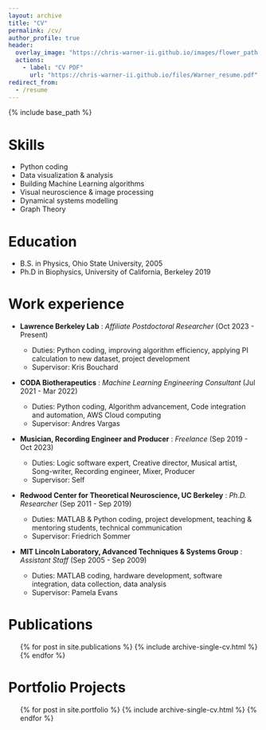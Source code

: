 ```yaml
---
layout: archive
title: "CV"
permalink: /cv/
author_profile: true
header:
  overlay_image: "https://chris-warner-ii.github.io/images/flower_path.JPG"
  actions:
    - label: "CV PDF"
      url: "https://chris-warner-ii.github.io/files/Warner_resume.pdf"
redirect_from:
  - /resume
---
```


{% include base_path %}

<!--A PDF version of my CV can be found [here](https://chris-warner-ii.github.io/files/Warner_resume.pdf).-->

Skills
======
* Python coding
* Data visualization & analysis
* Building Machine Learning algorithms
* Visual neuroscience & image processing
* Dynamical systems modelling
* Graph Theory

Education
======
* B.S. in Physics, Ohio State University, 2005
* Ph.D in Biophysics, University of California, Berkeley 2019

Work experience
======

* **Lawrence Berkeley Lab** : *Affiliate Postdoctoral Researcher* (Oct 2023 - Present)
  * Duties: Python coding, improving algorithm efficiency, applying PI calculation to new dataset, project development
  * Supervisor: Kris Bouchard 

* **CODA Biotherapeutics** : *Machine Learning Engineering Consultant* (Jul 2021 - Mar 2022) 
  * Duties: Python coding, Algorithm advancement, Code integration and automation, AWS Cloud computing 
  * Supervisor: Andres Vargas  

* **Musician, Recording Engineer and Producer** : *Freelance*  (Sep 2019 - Oct 2023)
  * Duties: Logic software expert, Creative director, Musical artist, Song-writer, Recording engineer, Mixer, Producer 
  * Supervisor: Self  

* **Redwood Center for Theoretical Neuroscience, UC Berkeley** : *Ph.D. Researcher* (Sep 2011 - Sep 2019)
  * Duties: MATLAB & Python coding, project development, teaching & mentoring students, technical communication
  * Supervisor: Friedrich Sommer  

* **MIT Lincoln Laboratory, Advanced Techniques & Systems Group** : *Assistant Staff* (Sep 2005 - Sep 2009)
  * Duties: MATLAB coding, hardware development, software integration, data collection, data analysis 
  * Supervisor: Pamela Evans   
  

Publications
======
  <ul>{% for post in site.publications %}
    {% include archive-single-cv.html %}
  {% endfor %}</ul>

Portfolio Projects
======
  <ol>{% for post in site.portfolio %}
    {% include archive-single-cv.html %}
  {% endfor %}</ol>  
  
<!--  
Talks
======
  <ul>{% for post in site.talks %}
    {% include archive-single-talk-cv.html %}
  {% endfor %}</ul>
  
Teaching
======
  <ul>{% for post in site.teaching %}
    {% include archive-single-cv.html %}
  {% endfor %}</ul>


  
Service and leadership
======
* 

-->  
